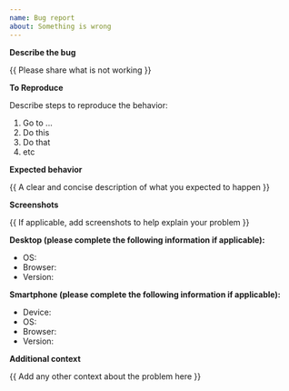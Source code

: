 ```yaml
---
name: Bug report
about: Something is wrong
---
```


**Describe the bug**

{{ Please share what is not working }}

**To Reproduce**<br />

Describe steps to reproduce the behavior: <br />

1. Go to ...
2. Do this
3. Do that
4. etc

**Expected behavior** <br />

{{ A clear and concise description of what you expected to happen }}

**Screenshots** <br />

{{ If applicable, add screenshots to help explain your problem }}

**Desktop (please complete the following information if applicable):** <br />
 - OS:
 - Browser: 
 - Version:

**Smartphone (please complete the following information if applicable):** <br />
 - Device:
 - OS: 
 - Browser: 
 - Version: 

**Additional context** <br />

{{ Add any other context about the problem here }}
